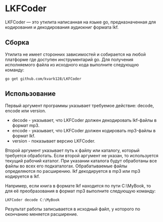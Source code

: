 # LKFCoder

LKFCoder — это утилита написанная на языке go, предназначенная для кодирования и декодирования аудиокниг формата lkf.

## Сборка
Утилита не имеет сторонних зависимостей и собирается на любой платформе где доступен инструментарий go. Для получения исполняемого файла из исходного кода выполните следующую команду:

	go get github.com/kvark128/LKFCoder

## Использование
Первый аргумент программы указывает требуемое действие: decode, encode или version.

* decode - указывает, что LKFCoder должен декодировать lkf-файлы в формат mp3.
* encode - указывает, что LKFCoder должен кодировать mp3-файлы в формат lkf.
* version - показывает версию LKFCoder.

Второй аргумент указывает путь к файлу или каталогу, который требуется обработать.
Если второй аргумент не указан, то используется текущий рабочий каталог.
При указании каталога будут обработаны все файлы во всех его подкаталогах.
Обрабатываемые файлы определяются по расширению. lkf декодируется в mp3 или mp3 кодируется в lkf.

Например, если книга в формате lkf находится по пути C:\MyBook, то для её преобразования в формат mp3 выполните следующую команду:

	LKFCoder decode C:\MyBook

Результат работы записывается в исходный файл, у которого по окончанию меняется расширение.
